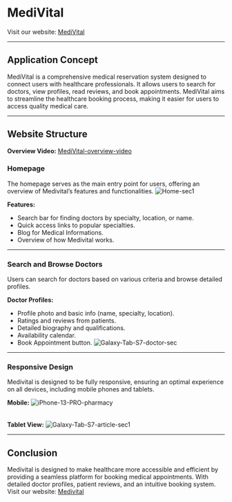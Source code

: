 # MediVital

Visit our website: [MediVital](http://www.medivital.me)
___________________________________________________
## Application Concept
MediVital is a comprehensive medical reservation system designed to connect users with healthcare professionals. It allows users to search for doctors, view profiles, read reviews, and book appointments. MediVital aims to streamline the healthcare booking process, making it easier for users to access quality medical care.
___________________________________________________
## Website Structure
**Overview Video:**
[MediVital-overview-video](https://github.com/user-attachments/assets/1e00c041-deff-466f-9909-9117e3d5febc)

### Homepage
The homepage serves as the main entry point for users, offering an overview of Medivital’s features and functionalities.
![Home-sec1](https://github.com/user-attachments/assets/c8da793e-cd1f-4702-b187-b484e61d7e7e)

**Features:**
- Search bar for finding doctors by specialty, location, or name.
- Quick access links to popular specialties.
- Blog for Medical Informations.
- Overview of how Medivital works.

___________________________________________________
### Search and Browse Doctors
Users can search for doctors based on various criteria and browse detailed profiles.

**Doctor Profiles:**
- Profile photo and basic info (name, specialty, location).
- Ratings and reviews from patients.
- Detailed biography and qualifications.
- Availability calendar.
- Book Appointment button.
![Galaxy-Tab-S7-doctor-sec](https://github.com/user-attachments/assets/a7eb566d-b1e1-4f0e-afbe-5f08eba2518f)

___________________________________________________

### Responsive Design
Medivital is designed to be fully responsive, ensuring an optimal experience on all devices, including mobile phones and tablets.

**Mobile:**
![iPhone-13-PRO-pharmacy](https://github.com/user-attachments/assets/19f5badc-5242-4887-9b33-33d12850b18a)
<br><br><br>
**Tablet View:**
![Galaxy-Tab-S7-article-sec1](https://github.com/user-attachments/assets/80afda71-411f-455f-ac58-0eaf83f9cd5c)
_________________________________________________

## Conclusion
Medivital is designed to make healthcare more accessible and efficient by providing a seamless platform for booking medical appointments. With detailed doctor profiles, patient reviews, and an intuitive booking system.
Visit our website: [Medivital](http://www.medivital.me)
